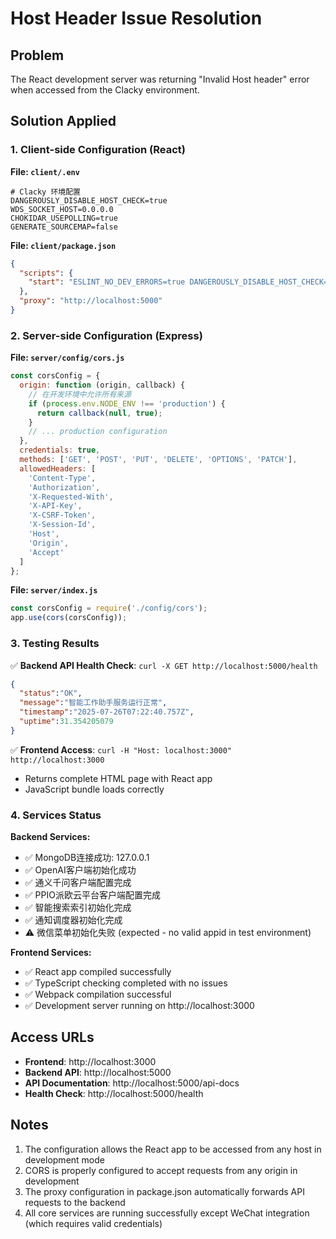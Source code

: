 # Host Header Issue Resolution

## Problem
The React development server was returning "Invalid Host header" error when accessed from the Clacky environment.

## Solution Applied

### 1. Client-side Configuration (React)

**File: `client/.env`**
```env
# Clacky 环境配置
DANGEROUSLY_DISABLE_HOST_CHECK=true
WDS_SOCKET_HOST=0.0.0.0
CHOKIDAR_USEPOLLING=true
GENERATE_SOURCEMAP=false
```

**File: `client/package.json`**
```json
{
  "scripts": {
    "start": "ESLINT_NO_DEV_ERRORS=true DANGEROUSLY_DISABLE_HOST_CHECK=true react-scripts start"
  },
  "proxy": "http://localhost:5000"
}
```

### 2. Server-side Configuration (Express)

**File: `server/config/cors.js`**
```javascript
const corsConfig = {
  origin: function (origin, callback) {
    // 在开发环境中允许所有来源
    if (process.env.NODE_ENV !== 'production') {
      return callback(null, true);
    }
    // ... production configuration
  },
  credentials: true,
  methods: ['GET', 'POST', 'PUT', 'DELETE', 'OPTIONS', 'PATCH'],
  allowedHeaders: [
    'Content-Type',
    'Authorization', 
    'X-Requested-With',
    'X-API-Key',
    'X-CSRF-Token',
    'X-Session-Id',
    'Host',
    'Origin',
    'Accept'
  ]
};
```

**File: `server/index.js`**
```javascript
const corsConfig = require('./config/cors');
app.use(cors(corsConfig));
```

### 3. Testing Results

✅ **Backend API Health Check**: `curl -X GET http://localhost:5000/health`
```json
{
  "status":"OK",
  "message":"智能工作助手服务运行正常",
  "timestamp":"2025-07-26T07:22:40.757Z",
  "uptime":31.354205079
}
```

✅ **Frontend Access**: `curl -H "Host: localhost:3000" http://localhost:3000`
- Returns complete HTML page with React app
- JavaScript bundle loads correctly

### 4. Services Status

**Backend Services:**
- ✅ MongoDB连接成功: 127.0.0.1
- ✅ OpenAI客户端初始化成功
- ✅ 通义千问客户端配置完成
- ✅ PPIO派欧云平台客户端配置完成
- ✅ 智能搜索索引初始化完成
- ✅ 通知调度器初始化完成
- ⚠️  微信菜单初始化失败 (expected - no valid appid in test environment)

**Frontend Services:**
- ✅ React app compiled successfully
- ✅ TypeScript checking completed with no issues
- ✅ Webpack compilation successful
- ✅ Development server running on http://localhost:3000

## Access URLs

- **Frontend**: http://localhost:3000
- **Backend API**: http://localhost:5000
- **API Documentation**: http://localhost:5000/api-docs
- **Health Check**: http://localhost:5000/health

## Notes

1. The configuration allows the React app to be accessed from any host in development mode
2. CORS is properly configured to accept requests from any origin in development
3. The proxy configuration in package.json automatically forwards API requests to the backend
4. All core services are running successfully except WeChat integration (which requires valid credentials)